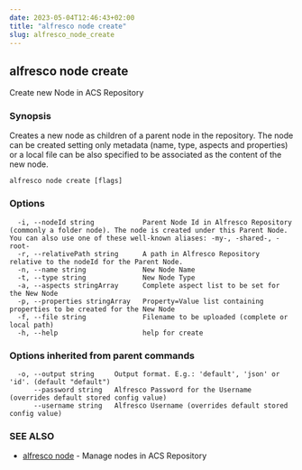 ```yaml
---
date: 2023-05-04T12:46:43+02:00
title: "alfresco node create"
slug: alfresco_node_create
---
```

## alfresco node create

Create new Node in ACS Repository

### Synopsis

Creates a new node as children of a parent node in the repository.
The node can be created setting only metadata (name, type, aspects and properties) or
a local file can be also specified to be associated as the content of the new node.

```
alfresco node create [flags]
```

### Options

```
  -i, --nodeId string            Parent Node Id in Alfresco Repository (commonly a folder node). The node is created under this Parent Node. You can also use one of these well-known aliases: -my-, -shared-, -root-
  -r, --relativePath string      A path in Alfresco Repository relative to the nodeId for the Parent Node.
  -n, --name string              New Node Name
  -t, --type string              New Node Type
  -a, --aspects stringArray      Complete aspect list to be set for the New Node
  -p, --properties stringArray   Property=Value list containing properties to be created for the New Node
  -f, --file string              Filename to be uploaded (complete or local path)
  -h, --help                     help for create
```

### Options inherited from parent commands

```
  -o, --output string     Output format. E.g.: 'default', 'json' or 'id'. (default "default")
      --password string   Alfresco Password for the Username (overrides default stored config value)
      --username string   Alfresco Username (overrides default stored config value)
```

### SEE ALSO

* [alfresco node](alfresco_node.md)	 - Manage nodes in ACS Repository

